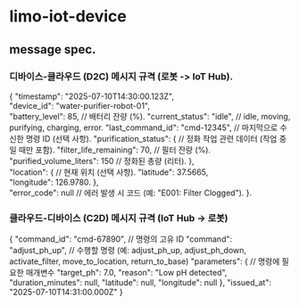 # limo-iot-device


## message spec.
###  디바이스-클라우드 (D2C) 메시지 규격 (로봇 -> IoT Hub). 
{
  "timestamp": "2025-07-10T14:30:00.123Z",  
  "device_id": "water-purifier-robot-01",  
  "battery_level": 85,        // 배터리 잔량 (%). 
  "current_status": "idle",   // idle, moving, purifying, charging, error. 
  "last_command_id": "cmd-12345", // 마지막으로 수신한 명령 ID (선택 사항). 
  "purification_status": {    // 정화 작업 관련 데이터 (작업 중일 때만 포함). 
    "filter_life_remaining": 70, // 필터 잔량 (%). 
    "purified_volume_liters": 150 // 정화된 총량 (리터). 
  },  
  "location": {               // 현재 위치 (선택 사항). 
    "latitude": 37.5665,  
    "longitude": 126.9780. 
  },  
  "error_code": null          // 에러 발생 시 코드 (예: "E001: Filter Clogged"). 
}. 


### 클라우드-디바이스 (C2D) 메시지 규격 (IoT Hub -> 로봇)
{
  "command_id": "cmd-67890",      // 명령의 고유 ID
  "command": "adjust_ph_up",      // 수행할 명령 (예: adjust_ph_up, adjust_ph_down, activate_filter, move_to_location, return_to_base)
  "parameters": {                 // 명령에 필요한 매개변수
    "target_ph": 7.0,
    "reason": "Low pH detected",
    "duration_minutes": null,
    "latitude": null,
    "longitude": null
  },
  "issued_at": "2025-07-10T14:31:00.000Z"
}